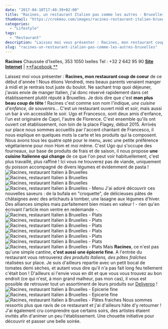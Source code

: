 ```yaml
---
date: "2017-04-10T17:40:39+02:00"
title: "Racines, un restaurant Italien pas comme les autres - Bruxelles"
thumbnail: "https://crokmou.com/images/racines-restaurant-italien-bruxelles-crokmou-blog-cuisine-voyage-1-6.jpg"
categories:
  - "Lifestyle"
tags:
  - "Restaurant"
description: "Laissez moi vous présenter : Racines, mon restaurant coup de coeur de ce début d'année... une cuisine Italienne qui change de ce que l'on peut voir..."
slug: "racines-un-restaurant-italien-pas-comme-les-autres-bruxelles"
---
```


**Racines** Chaussée d'Ixelles, 353 1050 Ixelles Tel : +32 2 642 95 90 [**Site Internet**](http://www.racinesbruxelles.com/) | [**Facebook **](https://www.facebook.com/racines.gastronomia)

Laissez moi vous présenter : **Racines, mon restaurant coup de coeur** de ce début d'année ! Nous étions Vendredi, mes beaux parents venaient manger à midi et je rentrais tout juste du boulot. Ne sachant trop quoi déjeuner, j'avais envie de manger Italien, j'ai donc réservé rapidement dans cet établissement plutôt réputé à Bruxelles. Je dois dire que c'est **mon plus beau coup de tête** ! Racines c'est comme son nom l'indique, _une cuisine d'enfance, de souvenirs_... C'est un restaurant ouvert midi et soir, mais aussi un bar à vin accessible le soir. Ugo et Francesco, sont deux amis d'enfance, l'un est originaire de Capri, l'autre de Florence. C'est ensemble qu'ils ont ouvert cet établissement, non loin de la place Flagey, début 2015. Arrivés sur place nous sommes accueillis par l'accent chantant de Francesco, il nous explique en quelques mots la carte et les produits qui la composent. Nous avons tous les quatre opté pour le menu, avec une petite préférence végétarienne pour mon Hom et moi même. C'est Ugo qui s'occupe des fourneaux, sur base de produits de frais et de saison, il nous propose **une cuisine Italienne qui change** de ce que l'on peut voir habituellement, c'est plus travaillé, plus raffiné ! Ici vous ne trouverez pas de viande, uniquement du poisson accompagné de divers légumes et évidemment de pasta ! ![Racines, restaurant Italien à Bruxelles](https://crokmou.com/images/racines-restaurant-italien-bruxelles-crokmou-blog-cuisine-voyage-1-16.jpg "Racines, restaurant Italien à Bruxelles") ![Racines, restaurant Italien à Bruxelles](https://crokmou.com/images/racines-restaurant-italien-bruxelles-crokmou-blog-cuisine-voyage-1-1.jpg "Racines, restaurant Italien à Bruxelles") ![Racines, restaurant Italien à Bruxelles](https://crokmou.com/images/racines-restaurant-italien-bruxelles-crokmou-blog-cuisine-voyage-1-23.jpg "Racines, restaurant Italien à Bruxelles")![Racines, restaurant Italien à Bruxelles - Menu](https://crokmou.com/images/racines-restaurant-italien-bruxelles-crokmou-blog-cuisine-voyage-1-2.jpg "Racines, restaurant Italien à Bruxelles - Menu") J'ai adoré découvrir ces nouvelles saveurs : de la bufala en "croquette", de délicieuses pâtes de châtaignes avec des artichauts à tomber, une lasagne aux légumes d'hiver. Des alliances simples mais parfaitement bien mises en valeur ! - rien qu'en écrivant l'article mon ventre en redemande -. ![Racines, restaurant Italien à Bruxelles - Plats](https://crokmou.com/images/racines-restaurant-italien-bruxelles-crokmou-blog-cuisine-voyage-1-4.jpg "Racines, restaurant Italien à Bruxelles - Plats") ![Racines, restaurant Italien à Bruxelles - Plats](https://crokmou.com/images/racines-restaurant-italien-bruxelles-crokmou-blog-cuisine-voyage-1-10.jpg "Racines, restaurant Italien à Bruxelles - Plats") ![Racines, restaurant Italien à Bruxelles - Plats](https://crokmou.com/images/racines-restaurant-italien-bruxelles-crokmou-blog-cuisine-voyage-1-11.jpg "Racines, restaurant Italien à Bruxelles - Plats") ![Racines, restaurant Italien à Bruxelles - Plats](https://crokmou.com/images/racines-restaurant-italien-bruxelles-crokmou-blog-cuisine-voyage-1-15.jpg "Racines, restaurant Italien à Bruxelles - Plats") ![Racines, restaurant Italien à Bruxelles - Plats](https://crokmou.com/images/racines-restaurant-italien-bruxelles-crokmou-blog-cuisine-voyage-1-14.jpg "Racines, restaurant Italien à Bruxelles - Plats") ![Racines, restaurant Italien à Bruxelles - Plats](https://crokmou.com/images/racines-restaurant-italien-bruxelles-crokmou-blog-cuisine-voyage-1-13.jpg "Racines, restaurant Italien à Bruxelles - Plats") ![Racines, restaurant Italien à Bruxelles - Plats](https://crokmou.com/images/racines-restaurant-italien-bruxelles-crokmou-blog-cuisine-voyage-1-19.jpg "Racines, restaurant Italien à Bruxelles - Plats") Mais **Racines**, ce n'est pas qu'une simple cantine, **c'est aussi** **une épicerie fine**. A l'entrée du restaurant vous retrouverez _des produits Italiens, des pâtes fraîches_ réalisées sur place. Je suis d'ailleurs repartie avec un petit bocal de tomates demi sèches, et autant vous dire qu'il n'a pas fait long feu tellement c'était bon ! D'ailleurs si l'envie vous en dit et que vous vous trouvez au bon endroit (ce qui n'est, à mon grand malheur, pas mon cas), il vous est possible de retrouver tout un assortiment de leurs produits sur [Deliveroo](https://deliveroo.be/fr/menu/brussels/flagey/racines) ! ![Racines, restaurant Italien à Bruxelles - Epicerie fine](https://crokmou.com/images/racines-restaurant-italien-bruxelles-crokmou-blog-cuisine-voyage-1-24.jpg "Racines, restaurant Italien à Bruxelles - Epicerie fine") ![Racines, restaurant Italien à Bruxelles - Epicerie fine](https://crokmou.com/images/racines-restaurant-italien-bruxelles-crokmou-blog-cuisine-voyage-1-8.jpg "Racines, restaurant Italien à Bruxelles - Epicerie fine")![Racines, restaurant Italien à Bruxelles - Pâtes fraiches](https://crokmou.com/images/racines-restaurant-italien-bruxelles-crokmou-blog-cuisine-voyage-1-7.jpg "Racines, restaurant Italien à Bruxelles - Pâtes fraiches") Nous sommes ressortis plus que ravis de ce restaurant et j'ai d'ailleurs hâte d'y retourner ! J'ai également cru comprendre que certains soirs, des artistes étaient invités afin d'animer un peu l'établissement. Une chouette initiative pour découvrir et passer une belle soirée.